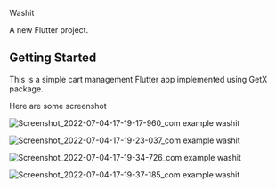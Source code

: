 Washit

A new Flutter project.

## Getting Started ##

This is a simple cart management Flutter app implemented using GetX package.

Here are some screenshot

![Screenshot_2022-07-04-17-19-17-960_com example washit](https://user-images.githubusercontent.com/61840607/177168672-b2b1bfa7-93d9-44d8-98fc-7d0b177a13f0.jpg|width=100px)

![Screenshot_2022-07-04-17-19-23-037_com example washit](https://user-images.githubusercontent.com/61840607/177168773-63626de5-00c6-413f-b426-08cb74a5bf8f.jpg)

![Screenshot_2022-07-04-17-19-34-726_com example washit](https://user-images.githubusercontent.com/61840607/177168799-0320cbb5-d55f-4c09-8623-38a4aa9e7454.jpg)

![Screenshot_2022-07-04-17-19-37-185_com example washit](https://user-images.githubusercontent.com/61840607/177168822-18264fc8-4050-4345-90c2-1de59fb9aaa9.jpg)
